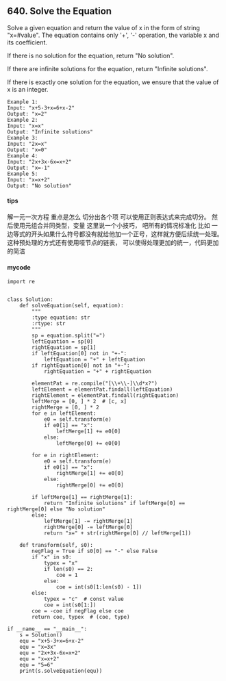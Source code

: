## 640. Solve the Equation
Solve a given equation and return the value of x in the form of string "x=#value". The equation contains only '+', '-' operation, the variable x and its coefficient.

If there is no solution for the equation, return "No solution".

If there are infinite solutions for the equation, return "Infinite solutions".

If there is exactly one solution for the equation, we ensure that the value of x is an integer.


```
Example 1:
Input: "x+5-3+x=6+x-2"
Output: "x=2"
Example 2:
Input: "x=x"
Output: "Infinite solutions"
Example 3:
Input: "2x=x"
Output: "x=0"
Example 4:
Input: "2x+3x-6x=x+2"
Output: "x=-1"
Example 5:
Input: "x=x+2"
Output: "No solution"
```

#### tips
解一元一次方程 重点是怎么 切分出各个项 可以使用正则表达式来完成切分。
然后使用元组合并同类型，变量 
这里说一个小技巧， 吧所有的情况标准化 比如 一边等式的开头如果什么符号都没有就给他加一个正号，这样就方便后续统一处理。这种预处理的方式还有使用哑节点的链表， 可以使得处理更加的统一，代码更加的简洁

#### mycode

```
import re


class Solution:
    def solveEquation(self, equation):
        """
        :type equation: str
        :rtype: str
        """
        sp = equation.split("=")
        leftEquation = sp[0]
        rightEquation = sp[1]
        if leftEquation[0] not in "+-":
            leftEquation = "+" + leftEquation
        if rightEquation[0] not in "+-":
            rightEquation = "+" + rightEquation

        elementPat = re.compile("[\\+\\-]\\d*x?")
        leftElement = elementPat.findall(leftEquation)
        rightElement = elementPat.findall(rightEquation)
        leftMerge = [0, ] * 2  # [c, x]
        rightMerge = [0, ] * 2
        for e in leftElement:
            e0 = self.transform(e)
            if e0[1] == "x":
                leftMerge[1] += e0[0]
            else:
                leftMerge[0] += e0[0]

        for e in rightElement:
            e0 = self.transform(e)
            if e0[1] == "x":
                rightMerge[1] += e0[0]
            else:
                rightMerge[0] += e0[0]

        if leftMerge[1] == rightMerge[1]:
            return "Infinite solutions" if leftMerge[0] == rightMerge[0] else "No solution"
        else:
            leftMerge[1] -= rightMerge[1]
            rightMerge[0] -= leftMerge[0]
            return "x=" + str(rightMerge[0] // leftMerge[1])

    def transform(self, s0):
        negFlag = True if s0[0] == "-" else False
        if "x" in s0:
            typex = "x"
            if len(s0) == 2:
                coe = 1
            else:
                coe = int(s0[1:len(s0) - 1])
        else:
            typex = "c"  # const value
            coe = int(s0[1:])
        coe = -coe if negFlag else coe
        return coe, typex  # (coe, type)

if __name__ == "__main__":
    s = Solution()
    equ = "x+5-3+x=6+x-2"
    equ = "x=3x"
    equ = "2x+3x-6x=x+2"
    equ = "x=x+2"
    equ = "5=6"
    print(s.solveEquation(equ))
```
